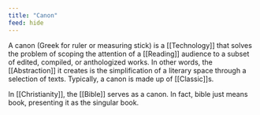 ```yaml
---
title: "Canon"
feed: hide
---
```


A canon (Greek for ruler or measuring stick) is a [[Technology]] that solves the problem of scoping the attention of a [[Reading]] audience to a subset of edited, compiled, or anthologized works. In other words, the [[Abstraction]] it creates is the simplification of a literary space through a selection of texts. Typically, a canon is made up of [[Classic]]s. 

In [[Christianity]], the [[Bible]] serves as a canon. In fact, bible just means book, presenting it as the singular book.